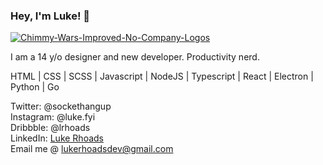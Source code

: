 ### Hey, I'm Luke! 👋

<a href="https://ibb.co/dgZZS38"><img src="https://i.ibb.co/WtCCQdm/Chimmy-Wars-Improved-No-Company-Logos.jpg" alt="Chimmy-Wars-Improved-No-Company-Logos" border="0"></a>

I am a 14 y/o designer and new developer. Productivity nerd. 

HTML | CSS | SCSS | Javascript | NodeJS | Typescript | React | Electron | Python | Go

Twitter: @sockethangup <br>
Instagram: @luke.fyi <br>
Dribbble: @lrhoads <br>
LinkedIn: <a href="https://www.linkedin.com/in/luke-rhoads-283198190/">Luke Rhoads</a> <br>
Email me @ lukerhoadsdev@gmail.com

